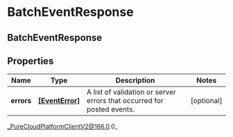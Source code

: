 # BatchEventResponse

## BatchEventResponse

## Properties

|Name | Type | Description | Notes|
|------------ | ------------- | ------------- | -------------|
| **errors** | [**[EventError]**]([EventError]) | A list of validation or server errors that occurred for posted events. | [optional] |



_PureCloudPlatformClientV2@166.0.0_
